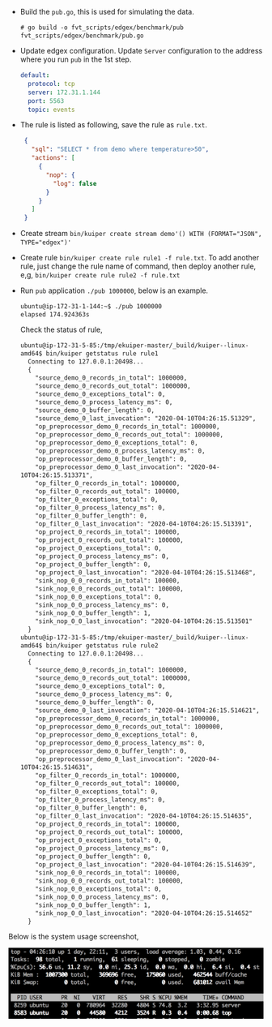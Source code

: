 

- Build the ``pub.go``, this is used for simulating the data.
    ```shell
    # go build -o fvt_scripts/edgex/benchmark/pub fvt_scripts/edgex/benchmark/pub.go
    ```

- Update edgex configuration. Update ``Server`` configuration to the address where you run ``pub`` in the 1st step.  
  ```yaml
  default:
    protocol: tcp
    server: 172.31.1.144
    port: 5563
    topic: events
  ```

- The rule is listed as following, save the rule as ``rule.txt``.

   ```json
    {
      "sql": "SELECT * from demo where temperature>50",
      "actions": [
        {
          "nop": {
            "log": false
          }
        }
      ]
    }
   ```
  
- Create stream ``bin/kuiper create stream demo'() WITH (FORMAT="JSON", TYPE="edgex")'``

- Create rule ``bin/kuiper create rule rule1 -f rule.txt``. To add another rule, just change the rule name of command, then deploy another rule, e,g, ``bin/kuiper create rule rule2 -f rule.txt``

- Run ``pub`` application ``./pub 1000000``, below is an example.
  ```shell script
  ubuntu@ip-172-31-1-144:~$ ./pub 1000000
  elapsed 174.924363s
  ```
  
  Check the status of rule,
  ```shell script
  ubuntu@ip-172-31-5-85:/tmp/ekuiper-master/_build/kuiper--linux-amd64$ bin/kuiper getstatus rule rule1
    Connecting to 127.0.0.1:20498...
    {
      "source_demo_0_records_in_total": 1000000,
      "source_demo_0_records_out_total": 1000000,
      "source_demo_0_exceptions_total": 0,
      "source_demo_0_process_latency_ms": 0,
      "source_demo_0_buffer_length": 0,
      "source_demo_0_last_invocation": "2020-04-10T04:26:15.51329",
      "op_preprocessor_demo_0_records_in_total": 1000000,
      "op_preprocessor_demo_0_records_out_total": 1000000,
      "op_preprocessor_demo_0_exceptions_total": 0,
      "op_preprocessor_demo_0_process_latency_ms": 0,
      "op_preprocessor_demo_0_buffer_length": 0,
      "op_preprocessor_demo_0_last_invocation": "2020-04-10T04:26:15.513371",
      "op_filter_0_records_in_total": 1000000,
      "op_filter_0_records_out_total": 100000,
      "op_filter_0_exceptions_total": 0,
      "op_filter_0_process_latency_ms": 0,
      "op_filter_0_buffer_length": 0,
      "op_filter_0_last_invocation": "2020-04-10T04:26:15.513391",
      "op_project_0_records_in_total": 100000,
      "op_project_0_records_out_total": 100000,
      "op_project_0_exceptions_total": 0,
      "op_project_0_process_latency_ms": 0,
      "op_project_0_buffer_length": 0,
      "op_project_0_last_invocation": "2020-04-10T04:26:15.513468",
      "sink_nop_0_0_records_in_total": 100000,
      "sink_nop_0_0_records_out_total": 100000,
      "sink_nop_0_0_exceptions_total": 0,
      "sink_nop_0_0_process_latency_ms": 0,
      "sink_nop_0_0_buffer_length": 1,
      "sink_nop_0_0_last_invocation": "2020-04-10T04:26:15.513501"
    }
  ubuntu@ip-172-31-5-85:/tmp/ekuiper-master/_build/kuiper--linux-amd64$ bin/kuiper getstatus rule rule2
    Connecting to 127.0.0.1:20498...
    {
      "source_demo_0_records_in_total": 1000000,
      "source_demo_0_records_out_total": 1000000,
      "source_demo_0_exceptions_total": 0,
      "source_demo_0_process_latency_ms": 0,
      "source_demo_0_buffer_length": 0,
      "source_demo_0_last_invocation": "2020-04-10T04:26:15.514621",
      "op_preprocessor_demo_0_records_in_total": 1000000,
      "op_preprocessor_demo_0_records_out_total": 1000000,
      "op_preprocessor_demo_0_exceptions_total": 0,
      "op_preprocessor_demo_0_process_latency_ms": 0,
      "op_preprocessor_demo_0_buffer_length": 0,
      "op_preprocessor_demo_0_last_invocation": "2020-04-10T04:26:15.514631",
      "op_filter_0_records_in_total": 1000000,
      "op_filter_0_records_out_total": 100000,
      "op_filter_0_exceptions_total": 0,
      "op_filter_0_process_latency_ms": 0,
      "op_filter_0_buffer_length": 0,
      "op_filter_0_last_invocation": "2020-04-10T04:26:15.514635",
      "op_project_0_records_in_total": 100000,
      "op_project_0_records_out_total": 100000,
      "op_project_0_exceptions_total": 0,
      "op_project_0_process_latency_ms": 0,
      "op_project_0_buffer_length": 0,
      "op_project_0_last_invocation": "2020-04-10T04:26:15.514639",
      "sink_nop_0_0_records_in_total": 100000,
      "sink_nop_0_0_records_out_total": 100000,
      "sink_nop_0_0_exceptions_total": 0,
      "sink_nop_0_0_process_latency_ms": 0,
      "sink_nop_0_0_buffer_length": 1,
      "sink_nop_0_0_last_invocation": "2020-04-10T04:26:15.514652"
    }
  ```
Below is the system usage screenshot,

  ![](system_usage.png)
